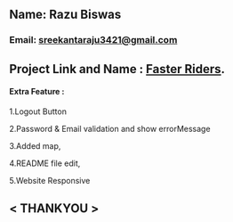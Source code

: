 ## Name: Razu Biswas
### Email: sreekantaraju3421@gmail.com

## Project Link and Name : [Faster Riders](https://faster-riders.web.app/).


#### Extra  Feature  :
1.Logout Button

2.Password & Email validation and show errorMessage

3.Added map,

4.README file edit,

5.Website Responsive



## < THANKYOU >

